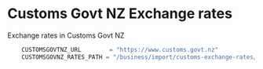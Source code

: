 # Customs Govt NZ Exchange rates 

Exchange rates in Customs Govt NZ

```go
	CUSTOMSGOVTNZ_URL        = "https://www.customs.govt.nz"
	CUSTOMSGOVNZ_RATES_PATH = "/business/import/customs-exchange-rates/"
```
